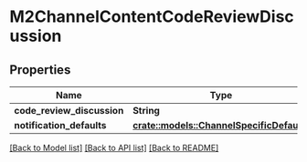 # M2ChannelContentCodeReviewDiscussion

## Properties

Name | Type | Description | Notes
------------ | ------------- | ------------- | -------------
**code_review_discussion** | **String** |  | 
**notification_defaults** | [**crate::models::ChannelSpecificDefaults**](ChannelSpecificDefaults.md) |  | 

[[Back to Model list]](../README.md#documentation-for-models) [[Back to API list]](../README.md#documentation-for-api-endpoints) [[Back to README]](../README.md)


